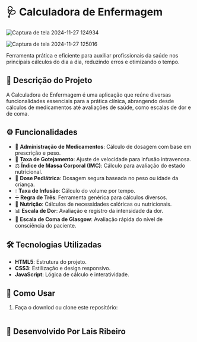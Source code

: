 # 🩺 Calculadora de Enfermagem  

![Captura de tela 2024-11-27 124934](https://github.com/user-attachments/assets/926eda41-ef7b-47bd-9154-eb2efdaf255b)

![Captura de tela 2024-11-27 125016](https://github.com/user-attachments/assets/eef407a8-653e-4e8b-a93f-2f755422fe77)

Ferramenta prática e eficiente para auxiliar profissionais da saúde nos principais cálculos do dia a dia, reduzindo erros e otimizando o tempo.  

## 📖 Descrição do Projeto  
A Calculadora de Enfermagem é uma aplicação que reúne diversas funcionalidades essenciais para a prática clínica, abrangendo desde cálculos de medicamentos até avaliações de saúde, como escalas de dor e de coma.  

## ⚙️ Funcionalidades  
- 💉 **Administração de Medicamentos**: Cálculo de dosagem com base em prescrição e peso.  
- 🧮 **Taxa de Gotejamento**: Ajuste de velocidade para infusão intravenosa.  
- ⚖️ **Índice de Massa Corporal (IMC)**: Cálculo para avaliação do estado nutricional.  
- 👶 **Dose Pediátrica**: Dosagem segura baseada no peso ou idade da criança.  
- 💧 **Taxa de Infusão**: Cálculo do volume por tempo.  
- ➗ **Regra de Três**: Ferramenta genérica para cálculos diversos.  
- 🍎 **Nutrição**: Cálculos de necessidades calóricas ou nutricionais.  
- 📊 **Escala de Dor**: Avaliação e registro da intensidade da dor.  
- 🧠 **Escala de Coma de Glasgow**: Avaliação rápida do nível de consciência do paciente.  

## 🛠️ Tecnologias Utilizadas  
- **HTML5**: Estrutura do projeto.  
- **CSS3**: Estilização e design responsivo.  
- **JavaScript**: Lógica de cálculo e interatividade.  

## 🚀 Como Usar  
1. Faça o downlod ou clone este repositório:  
   ```bashhttps://github.com/LaisR22/Calculadora-de-Enfermagem.git
## 🧩 Desenvolvido Por Lais Ribeiro 
